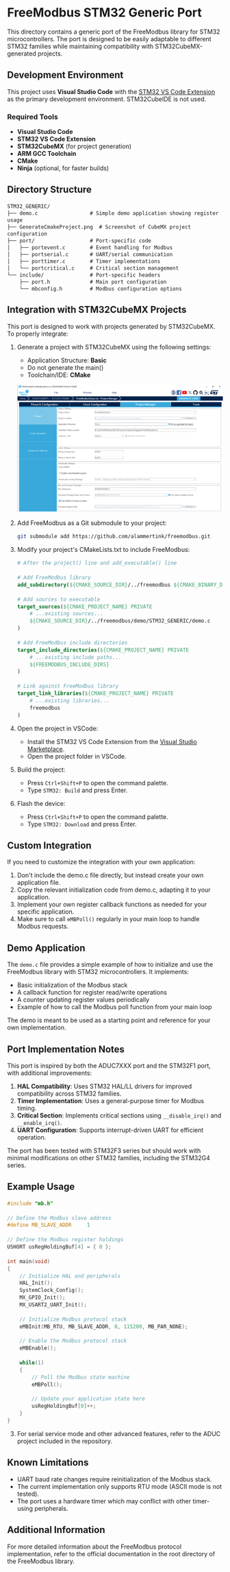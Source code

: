 # FreeModbus STM32 Generic Port

This directory contains a generic port of the FreeModbus library for STM32 microcontrollers. The port is designed to be easily adaptable to different STM32 families while maintaining compatibility with STM32CubeMX-generated projects.

## Development Environment

This project uses **Visual Studio Code** with the [STM32 VS Code Extension](https://marketplace.visualstudio.com/items?itemName=stmicroelectronics.stm32-vscode-extension) as the primary development environment. STM32CubeIDE is not used.

### Required Tools

- **Visual Studio Code**
- **STM32 VS Code Extension**
- **STM32CubeMX** (for project generation)
- **ARM GCC Toolchain**
- **CMake**
- **Ninja** (optional, for faster builds)

## Directory Structure

```
STM32_GENERIC/
├── demo.c                 # Simple demo application showing register usage
├── GenerateCmakeProject.png  # Screenshot of CubeMX project configuration
├── port/                  # Port-specific code
│   ├── portevent.c        # Event handling for Modbus
│   ├── portserial.c       # UART/serial communication
│   ├── porttimer.c        # Timer implementations
│   └── portcritical.c     # Critical section management
└── include/               # Port-specific headers
    ├── port.h             # Main port configuration
    └── mbconfig.h         # Modbus configuration options
```

## Integration with STM32CubeMX Projects

This port is designed to work with projects generated by STM32CubeMX. To properly integrate:

1. Generate a project with STM32CubeMX using the following settings:
   - Application Structure: **Basic**
   - Do not generate the main()
   - Toolchain/IDE: **CMake**

   ![CubeMX Project Configuration](./GenerateCmakeProject.png)

2. Add FreeModbus as a Git submodule to your project:
   ```bash
   git submodule add https://github.com/alammertink/freemodbus.git
   ```

3. Modify your project's CMakeLists.txt to include FreeModbus:
   ```cmake
   # After the project() line and add_executable() line

   # Add FreeModbus library
   add_subdirectory(${CMAKE_SOURCE_DIR}/../freemodbus ${CMAKE_BINARY_DIR}/freemodbus)

   # Add sources to executable
   target_sources(${CMAKE_PROJECT_NAME} PRIVATE
       # ...existing sources...
       ${CMAKE_SOURCE_DIR}/../freemodbus/demo/STM32_GENERIC/demo.c
   )

   # Add FreeModbus include directories
   target_include_directories(${CMAKE_PROJECT_NAME} PRIVATE
       # ...existing include paths...
       ${FREEMODBUS_INCLUDE_DIRS}
   )

   # Link against FreeModbus library
   target_link_libraries(${CMAKE_PROJECT_NAME} PRIVATE
       # ...existing libraries...
       freemodbus
   )
   ```

4. Open the project in VSCode:
   - Install the STM32 VS Code Extension from the [Visual Studio Marketplace](https://marketplace.visualstudio.com/items?itemName=stmicroelectronics.stm32-vscode-extension).
   - Open the project folder in VSCode.

5. Build the project:
   - Press `Ctrl+Shift+P` to open the command palette.
   - Type `STM32: Build` and press Enter.

6. Flash the device:
   - Press `Ctrl+Shift+P` to open the command palette.
   - Type `STM32: Download` and press Enter.

## Custom Integration

If you need to customize the integration with your own application:

1. Don't include the demo.c file directly, but instead create your own application file.
2. Copy the relevant initialization code from demo.c, adapting it to your application.
3. Implement your own register callback functions as needed for your specific application.
4. Make sure to call `eMBPoll()` regularly in your main loop to handle Modbus requests.

## Demo Application

The `demo.c` file provides a simple example of how to initialize and use the FreeModbus library with STM32 microcontrollers. It implements:

- Basic initialization of the Modbus stack
- A callback function for register read/write operations
- A counter updating register values periodically
- Example of how to call the Modbus poll function from your main loop

The demo is meant to be used as a starting point and reference for your own implementation.

## Port Implementation Notes

This port is inspired by both the ADUC7XXX port and the STM32F1 port, with additional improvements:

1. **HAL Compatibility**: Uses STM32 HAL/LL drivers for improved compatibility across STM32 families.
2. **Timer Implementation**: Uses a general-purpose timer for Modbus timing.
3. **Critical Section**: Implements critical sections using `__disable_irq()` and `__enable_irq()`.
4. **UART Configuration**: Supports interrupt-driven UART for efficient operation.

The port has been tested with STM32F3 series but should work with minimal modifications on other STM32 families, including the STM32G4 series.

## Example Usage

```c
#include "mb.h"

// Define the Modbus slave address
#define MB_SLAVE_ADDR     1

// Define the Modbus register holdings
USHORT usRegHoldingBuf[4] = { 0 };

int main(void)
{
    // Initialize HAL and peripherals
    HAL_Init();
    SystemClock_Config();
    MX_GPIO_Init();
    MX_USART2_UART_Init();
    
    // Initialize Modbus protocol stack
    eMBInit(MB_RTU, MB_SLAVE_ADDR, 0, 115200, MB_PAR_NONE);
    
    // Enable the Modbus protocol stack
    eMBEnable();
    
    while(1)
    {
        // Poll the Modbus state machine
        eMBPoll();
        
        // Update your application state here
        usRegHoldingBuf[0]++;
    }
}
```

3. For serial service mode and other advanced features, refer to the ADUC project included in the repository.

## Known Limitations

- UART baud rate changes require reinitialization of the Modbus stack.
- The current implementation only supports RTU mode (ASCII mode is not tested).
- The port uses a hardware timer which may conflict with other timer-using peripherals.

## Additional Information

For more detailed information about the FreeModbus protocol implementation, refer to the official documentation in the root directory of the FreeModbus library.
